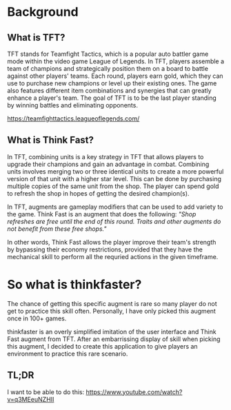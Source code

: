 # Background
## What is TFT?
TFT stands for Teamfight Tactics, which is a popular auto battler game mode within the video game League of Legends. In TFT, players assemble a team of champions and strategically position them on a board to battle against other players' teams. Each round, players earn gold, which they can use to purchase new champions or level up their existing ones. The game also features different item combinations and synergies that can greatly enhance a player's team. The goal of TFT is to be the last player standing by winning battles and eliminating opponents.

https://teamfighttactics.leagueoflegends.com/

## What is Think Fast?
In TFT, combining units is a key strategy in TFT that allows players to upgrade their champions and gain an advantage in combat.
Combining units involves merging two or three identical units to create a more powerful version of that unit with a higher star level. This can be done by purchasing multiple copies of the same unit from the shop. The player can spend gold to refresh the shop in hopes of getting the desired champion(s).

In TFT, augments are gameplay modifiers that can be used to add variety to the game. Think Fast is an augment that does the following:
_"Shop refreshes are free until the end of this round. Traits and other augments do not benefit from these free shops."_

In other words, Think Fast allows the player improve their team's strength by bypassing their economy restrictions, provided that they have the mechanical skill to perform all the requried actions in the given timeframe.

# So what is thinkfaster?
The chance of getting this specific augment is rare so many player do not get to practice this skill often. Personally, I have only picked this augment once in 100+ games.

thinkfaster is an overly simplified imitation of the user interface and Think Fast augment from TFT. After an embarrissing display of skill when picking this augment, I decided to create this application to give players an environment to practice this rare scenario.

## TL;DR
I want to be able to do this: https://www.youtube.com/watch?v=q3MEeuNZHII
